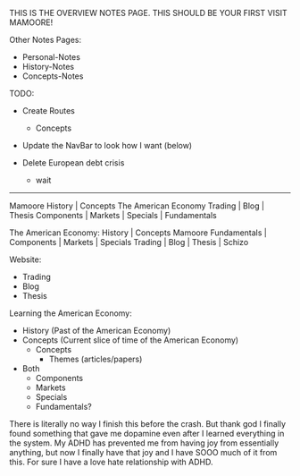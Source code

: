 THIS IS THE OVERVIEW NOTES PAGE. THIS SHOULD BE YOUR FIRST VISIT MAMOORE!

Other Notes Pages:
- Personal-Notes
- History-Notes
- Concepts-Notes

TODO:
- Create Routes 
  - Concepts
- Update the NavBar to look how I want (below)

- Delete European debt crisis
  - wait
-----------------------------------------------------------------

Mamoore                                                             History | Concepts The American Economy
Trading | Blog | Thesis                                      Components | Markets | Specials | Fundamentals


The American Economy: History | Concepts                                                            Mamoore
Fundamentals | Components | Markets | Specials                             Trading | Blog | Thesis | Schizo


Website: 
- Trading
- Blog
- Thesis

Learning the American Economy: 
- History (Past of the American Economy)
- Concepts (Current slice of time of the American Economy)
  - Concepts
    - Themes (articles/papers)
- Both
  - Components
  - Markets
  - Specials
  - Fundamentals?

There is literally no way I finish this before the crash. But thank god I finally found something that gave me dopamine even after I learned everything in the system. My ADHD has prevented me from having joy from essentially anything, but now I finally have that joy and I have SOOO much of it from this. For sure I have a love hate relationship with ADHD.